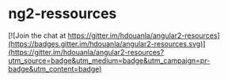 # ng2-ressources

[![Join the chat at https://gitter.im/hdouanla/angular2-resources](https://badges.gitter.im/hdouanla/angular2-resources.svg)](https://gitter.im/hdouanla/angular2-resources?utm_source=badge&utm_medium=badge&utm_campaign=pr-badge&utm_content=badge)